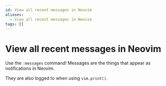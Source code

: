 ```yaml
---
id: View all recent messages in Neovim
aliases:
  - View all recent messages in Neovim
tags: []
---
```


# View all recent messages in Neovim

Use the `:messages` command!
Messages are the things that appear as notifications in Neovim.

They are also logged to when using `vim.print()`.
